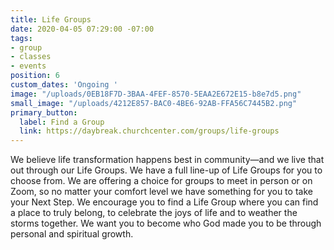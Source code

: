 ```yaml
---
title: Life Groups
date: 2020-04-05 07:29:00 -07:00
tags:
- group
- classes
- events
position: 6
custom_dates: 'Ongoing '
image: "/uploads/0EB18F7D-3BAA-4FEF-8570-5EAA2E672E15-b8e7d5.png"
small_image: "/uploads/4212E857-BAC0-4BE6-92AB-FFA56C7445B2.png"
primary_button:
  label: Find a Group
  link: https://daybreak.churchcenter.com/groups/life-groups
---
```


We believe life transformation happens best in community—and we live that out through our Life Groups. We have a full line-up of Life Groups for you to choose from. We are offering a choice for groups to meet in person or on Zoom, so no matter your comfort level we have something for you to take your Next Step. We encourage you to find a Life Group where you can find a place to truly belong, to celebrate the joys of life and to weather the storms together. We want you to become who God made you to be through personal and spiritual growth.